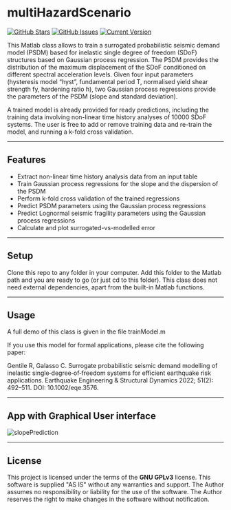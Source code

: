 multiHazardScenario
============
[![GitHub Stars](https://img.shields.io/github/stars/robgen/multiHazardScenario.svg)](https://github.com/robgen/multiHazardScenario/stargazers) [![GitHub Issues](https://img.shields.io/github/issues/robgen/multiHazardScenario.svg)](https://github.com/robgen/multiHazardScenario/issues) [![Current Version](https://img.shields.io/badge/version-1.0.0-green.svg)](https://github.com/robgen/multiHazardScenario)

This Matlab class allows to train a surrogated probabilistic seismic demand model (PSDM) based for inelastic single degree of freedom (SDoF) structures based on Gaussian process regression. The PSDM provides the distribution of the maximum displacement of the SDoF conditioned on different spectral acceleration levels. Given four input parameters (hysteresis model “hyst”, fundamental period T, normalised yield shear strength fy, hardening ratio h), two Gaussian process regressions provide the parameters of the PSDM (slope and standard deviation).

A trained model is already provided for ready predictions, including the training data involving non-linear time history analyses of 10000 SDoF systems. The user is free to add or remove training data and re-train the model, and running a k-fold cross validation.

---

## Features
- Extract non-linear time history analysis data from an input table
- Train Gaussian process regressions for the slope and the dispersion of the PSDM
- Perform k-fold cross validation of the trained regressions
- Predict PSDM parameters using the Gaussian process regressions
- Predict Lognormal seismic fragility parameters using the Gaussian process regressions
- Calculate and plot surrogated-vs-modelled error

---

## Setup
Clone this repo to any folder in your computer. Add this folder to the Matlab path and you are ready to go (or just cd to this folder). This class does not need external dependencies, apart from the built-in Matlab functions.

---

## Usage
A full demo of this class is given in the file trainModel.m

If you use this model for formal applications, please cite the following paper:

Gentile R, Galasso C. Surrogate probabilistic seismic demand modelling of inelastic single‐degree‐of‐freedom systems for efficient earthquake risk applications. Earthquake Engineering & Structural Dynamics 2022; 51(2): 492–511. DOI: 10.1002/eqe.3576.

---
## App with Graphical User interface

![slopePrediction](https://github.com/robgen/multiHazardScenario/blob/main/appScreenshot.png)

---
## License
This project is licensed under the terms of the **GNU GPLv3** license. This software is supplied "AS IS" without any warranties and support. The Author assumes no responsibility or liability for the use of the software. The Author reserves the right to make changes in the software without notification.
